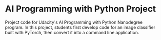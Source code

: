 # AI Programming with Python Project
Project code for Udacity's AI Programming with Python Nanodegree program. In this project, students first develop code for an image classifier built with PyTorch, then convert it into a command line application.

